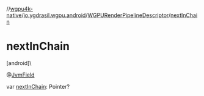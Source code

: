 //[wgpu4k-native](../../../index.md)/[io.ygdrasil.wgpu.android](../index.md)/[WGPURenderPipelineDescriptor](index.md)/[nextInChain](next-in-chain.md)

# nextInChain

[android]\

@[JvmField](https://kotlinlang.org/api/core/kotlin-stdlib/kotlin.jvm/-jvm-field/index.html)

var [nextInChain](next-in-chain.md): Pointer?